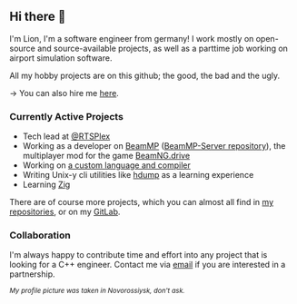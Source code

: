 ## Hi there 👋

I'm Lion, I'm a software engineer from germany! I work mostly on open-source and source-available projects, as well as a parttime job working on airport simulation software.

All my hobby projects are on this github; the good, the bad and the ugly.

→ You can also hire me [here](https://www.fiverr.com/s2/3e71171e41).

### Currently Active Projects

- Tech lead at [@RTSPlex](https://github.com/RTSPlex)
- Working as a developer on [BeamMP](https://beammp.com/) ([BeamMP-Server repository](https://github.com/BeamMP/BeamMP-Server)), the multiplayer mod for the game [BeamNG.drive](https://beamng.com)
- Working on [a custom language and compiler](https://github.com/lionkor/compiler-project)
- Writing Unix-y cli utilities like [hdump](https://github.com/lionkor/hdump) as a learning experience
- Learning [Zig](https://ziglang.org/)

There are of course more projects, which you can almost all find in [my repositories](https://github.com/lionkor?tab=repositories&q=&type=public&language=), or on my [GitLab](https://gitlab.com/lionkor).

### Collaboration

I'm always happy to contribute time and effort into any project that is looking for a C++ engineer. Contact me via [email](mailto:development@kortlepel.com) if you are interested in a partnership.


<sub>*My profile picture was taken in Novorossiysk, don't ask.*</sub>
